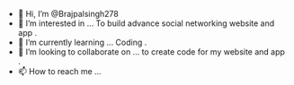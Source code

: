 - 👋 Hi, I’m @Brajpalsingh278
- 👀 I’m interested in ... To build advance social networking website and app .
- 🌱 I’m currently learning ... Coding .
- 💞️ I’m looking to collaborate on ... to create code for my website and app .
- 📫 How to reach me ...

<!---
Brajpalsingh278/Brajpalsingh278 is a ✨ special ✨ repository because its `README.md` (this file) appears on your GitHub profile.
You can click the Preview link to take a look at your changes.
--->
